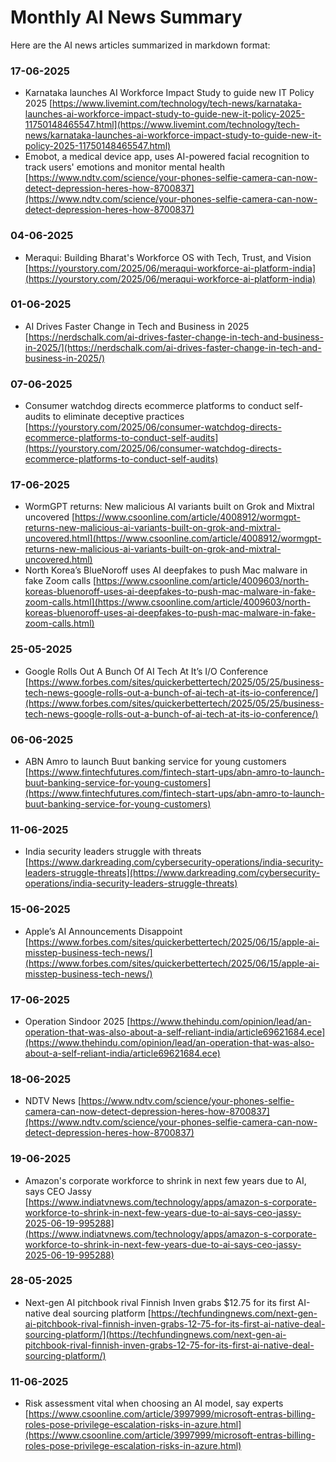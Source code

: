 # Monthly AI News Summary

Here are the AI news articles summarized in markdown format:

### 17-06-2025

- Karnataka launches AI Workforce Impact Study to guide new IT Policy 2025 [https://www.livemint.com/technology/tech-news/karnataka-launches-ai-workforce-impact-study-to-guide-new-it-policy-2025-11750148465547.html](https://www.livemint.com/technology/tech-news/karnataka-launches-ai-workforce-impact-study-to-guide-new-it-policy-2025-11750148465547.html)
- Emobot, a medical device app, uses AI-powered facial recognition to track users' emotions and monitor mental health [https://www.ndtv.com/science/your-phones-selfie-camera-can-now-detect-depression-heres-how-8700837](https://www.ndtv.com/science/your-phones-selfie-camera-can-now-detect-depression-heres-how-8700837)

### 04-06-2025

- Meraqui: Building Bharat's Workforce OS with Tech, Trust, and Vision [https://yourstory.com/2025/06/meraqui-workforce-ai-platform-india](https://yourstory.com/2025/06/meraqui-workforce-ai-platform-india)

### 01-06-2025

- AI Drives Faster Change in Tech and Business in 2025 [https://nerdschalk.com/ai-drives-faster-change-in-tech-and-business-in-2025/](https://nerdschalk.com/ai-drives-faster-change-in-tech-and-business-in-2025/)

### 07-06-2025

- Consumer watchdog directs ecommerce platforms to conduct self-audits to eliminate deceptive practices [https://yourstory.com/2025/06/consumer-watchdog-directs-ecommerce-platforms-to-conduct-self-audits](https://yourstory.com/2025/06/consumer-watchdog-directs-ecommerce-platforms-to-conduct-self-audits)

### 17-06-2025

- WormGPT returns: New malicious AI variants built on Grok and Mixtral uncovered [https://www.csoonline.com/article/4008912/wormgpt-returns-new-malicious-ai-variants-built-on-grok-and-mixtral-uncovered.html](https://www.csoonline.com/article/4008912/wormgpt-returns-new-malicious-ai-variants-built-on-grok-and-mixtral-uncovered.html)
- North Korea’s BlueNoroff uses AI deepfakes to push Mac malware in fake Zoom calls [https://www.csoonline.com/article/4009603/north-koreas-bluenoroff-uses-ai-deepfakes-to-push-mac-malware-in-fake-zoom-calls.html](https://www.csoonline.com/article/4009603/north-koreas-bluenoroff-uses-ai-deepfakes-to-push-mac-malware-in-fake-zoom-calls.html)

### 25-05-2025

- Google Rolls Out A Bunch Of AI Tech At It’s I/O Conference [https://www.forbes.com/sites/quickerbettertech/2025/05/25/business-tech-news-google-rolls-out-a-bunch-of-ai-tech-at-its-io-conference/](https://www.forbes.com/sites/quickerbettertech/2025/05/25/business-tech-news-google-rolls-out-a-bunch-of-ai-tech-at-its-io-conference/)

### 06-06-2025

- ABN Amro to launch Buut banking service for young customers [https://www.fintechfutures.com/fintech-start-ups/abn-amro-to-launch-buut-banking-service-for-young-customers](https://www.fintechfutures.com/fintech-start-ups/abn-amro-to-launch-buut-banking-service-for-young-customers)

### 11-06-2025

- India security leaders struggle with threats [https://www.darkreading.com/cybersecurity-operations/india-security-leaders-struggle-threats](https://www.darkreading.com/cybersecurity-operations/india-security-leaders-struggle-threats)

### 15-06-2025

- Apple’s AI Announcements Disappoint [https://www.forbes.com/sites/quickerbettertech/2025/06/15/apple-ai-misstep-business-tech-news/](https://www.forbes.com/sites/quickerbettertech/2025/06/15/apple-ai-misstep-business-tech-news/)

### 17-06-2025

- Operation Sindoor 2025 [https://www.thehindu.com/opinion/lead/an-operation-that-was-also-about-a-self-reliant-india/article69621684.ece](https://www.thehindu.com/opinion/lead/an-operation-that-was-also-about-a-self-reliant-india/article69621684.ece)

### 18-06-2025

- NDTV News [https://www.ndtv.com/science/your-phones-selfie-camera-can-now-detect-depression-heres-how-8700837](https://www.ndtv.com/science/your-phones-selfie-camera-can-now-detect-depression-heres-how-8700837)

### 19-06-2025

- Amazon's corporate workforce to shrink in next few years due to AI, says CEO Jassy [https://www.indiatvnews.com/technology/apps/amazon-s-corporate-workforce-to-shrink-in-next-few-years-due-to-ai-says-ceo-jassy-2025-06-19-995288](https://www.indiatvnews.com/technology/apps/amazon-s-corporate-workforce-to-shrink-in-next-few-years-due-to-ai-says-ceo-jassy-2025-06-19-995288)

### 28-05-2025

- Next-gen AI pitchbook rival Finnish Inven grabs $12.75 for its first AI-native deal sourcing platform [https://techfundingnews.com/next-gen-ai-pitchbook-rival-finnish-inven-grabs-12-75-for-its-first-ai-native-deal-sourcing-platform/](https://techfundingnews.com/next-gen-ai-pitchbook-rival-finnish-inven-grabs-12-75-for-its-first-ai-native-deal-sourcing-platform/)

### 11-06-2025

- Risk assessment vital when choosing an AI model, say experts [https://www.csoonline.com/article/3997999/microsoft-entras-billing-roles-pose-privilege-escalation-risks-in-azure.html](https://www.csoonline.com/article/3997999/microsoft-entras-billing-roles-pose-privilege-escalation-risks-in-azure.html)